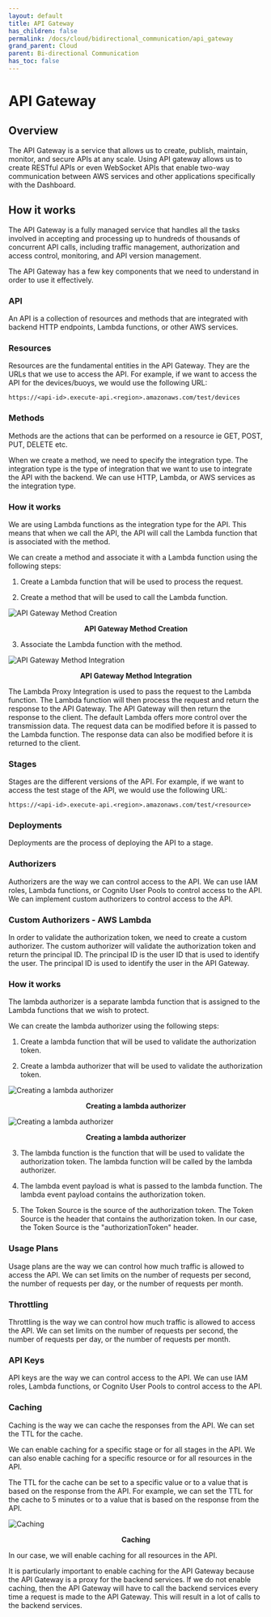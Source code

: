 ```yaml
---
layout: default
title: API Gateway
has_children: false
permalink: /docs/cloud/bidirectional_communication/api_gateway
grand_parent: Cloud
parent: Bi-directional Communication
has_toc: false
---
```


# API Gateway

## Overview

The API Gateway is a service that allows us to create, publish, maintain, monitor, and secure APIs at any scale. Using API gateway allows us to create RESTful APIs or even WebSocket APIs that enable two-way communication between AWS services and other applications specifically with the Dashboard.

## How it works

The API Gateway is a fully managed service that handles all the tasks involved in accepting and processing up to hundreds of thousands of concurrent API calls, including traffic management, authorization and access control, monitoring, and API version management. 

The API Gateway has a few key components that we need to understand in order to use it effectively.

### API

An API is a collection of resources and methods that are integrated with backend HTTP endpoints, Lambda functions, or other AWS services.

### Resources

Resources are the fundamental entities in the API Gateway. They are the URLs that we use to access the API. For example, if we want to access the API for the devices/buoys, we would use the following URL:

```
https://<api-id>.execute-api.<region>.amazonaws.com/test/devices
```

### Methods

Methods are the actions that can be performed on a resource ie GET, POST, PUT, DELETE etc. 

When we create a method, we need to specify the integration type. The integration type is the type of integration that we want to use to integrate the API with the backend. We can use HTTP, Lambda, or AWS services as the integration type.

### How it works

We are using Lambda functions as the integration type for the API. This means that when we call the API, the API will call the Lambda function that is associated with the method.

We can create a method and associate it with a Lambda function using the following steps:

1. Create a Lambda function that will be used to process the request.

2. Create a method that will be used to call the Lambda function.

![API Gateway Method Creation](https://raw.githubusercontent.com/BCIT-Reseach-Long-Term-ISSP/bcit-reseach-long-term-issp.github.io/master/cloud/assets/bidirectional_comm/1_api_gateway.png)
<figcaption align="center"><b>API Gateway Method Creation</b></figcaption>

3. Associate the Lambda function with the method.

![API Gateway Method Integration](https://raw.githubusercontent.com/BCIT-Reseach-Long-Term-ISSP/bcit-reseach-long-term-issp.github.io/master/cloud/assets/bidirectional_comm/2_api_gateway.png)
<figcaption align="center"><b>API Gateway Method Integration</b></figcaption>

The Lambda Proxy Integration is used to pass the request to the Lambda function. The Lambda function will then process the request and return the response to the API Gateway. The API Gateway will then return the response to the client.
The default Lambda offers more control over the transmission data. The request data can be modified before it is passed to the Lambda function. The response data can also be modified before it is returned to the client.

### Stages

Stages are the different versions of the API. For example, if we want to access the test stage of the API, we would use the following URL:

```
https://<api-id>.execute-api.<region>.amazonaws.com/test/<resource>
```

### Deployments

Deployments are the process of deploying the API to a stage. 

### Authorizers

Authorizers are the way we can control access to the API. We can use IAM roles, Lambda functions, or Cognito User Pools to control access to the API. We can implement custom authorizers to control access to the API.

### Custom Authorizers - AWS Lambda

In order to validate the authorization token, we need to create a custom authorizer. The custom authorizer will validate the authorization token and return the principal ID. The principal ID is the user ID that is used to identify the user. The principal ID is used to identify the user in the API Gateway.

### How it works

The lambda authorizer is a separate lambda function that is assigned to the Lambda functions that we wish to protect.

We can create the lambda authorizer using the following steps:

1. Create a lambda function that will be used to validate the authorization token.

2. Create a lambda authorizer that will be used to validate the authorization token.

![Creating a lambda authorizer](https://raw.githubusercontent.com/BCIT-Reseach-Long-Term-ISSP/bcit-reseach-long-term-issp.github.io/master/cloud/assets/bidirectional_comm/1_lambda_authorizer.png)
<figcaption align="center"><b>Creating a lambda authorizer</b></figcaption>

![Creating a lambda authorizer](https://raw.githubusercontent.com/BCIT-Reseach-Long-Term-ISSP/bcit-reseach-long-term-issp.github.io/master/cloud/assets/bidirectional_comm/2_lambda_authorizer.png)
<figcaption align="center"><b>Creating a lambda authorizer</b></figcaption>

3. The lambda function is the function that will be used to validate the authorization token. The lambda function will be called by the lambda authorizer.

4. The lambda event payload is what is passed to the lambda function. The lambda event payload contains the authorization token.

5. The Token Source is the source of the authorization token. The Token Source is the header that contains the authorization token. In our case, the Token Source is the "authorizationToken" header.


### Usage Plans

Usage plans are the way we can control how much traffic is allowed to access the API. We can set limits on the number of requests per second, the number of requests per day, or the number of requests per month.

### Throttling

Throttling is the way we can control how much traffic is allowed to access the API. We can set limits on the number of requests per second, the number of requests per day, or the number of requests per month.

### API Keys

API keys are the way we can control access to the API. We can use IAM roles, Lambda functions, or Cognito User Pools to control access to the API.

### Caching

Caching is the way we can cache the responses from the API. We can set the TTL for the cache.

We can enable caching for a specific stage or for all stages in the API. We can also enable caching for a specific resource or for all resources in the API.

The TTL for the cache can be set to a specific value or to a value that is based on the response from the API. For example, we can set the TTL for the cache to 5 minutes or to a value that is based on the response from the API.

![Caching](https://raw.githubusercontent.com/BCIT-Reseach-Long-Term-ISSP/bcit-reseach-long-term-issp.github.io/master/cloud/assets/bidirectional_comm/1_api_cache.png)
<figcaption align="center"><b>Caching</b></figcaption>

In our case, we will enable caching for all resources in the API.

It is particularly important to enable caching for the API Gateway because the API Gateway is a proxy for the backend services. If we do not enable caching, then the API Gateway will have to call the backend services every time a request is made to the API Gateway. This will result in a lot of calls to the backend services.



